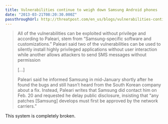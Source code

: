 ```yaml
---
title: Vulnerabilities continue to weigh down Samsung Android phones
date: "2013-03-21T08:20:30.000Z"
passthroughUrl: http://threatpost.com/en_us/blogs/vulnerabilities-continue-weigh-down-samsung-android-phones-032013
---
```


> All of the vulnerabilities can be exploited without privilege and according to Paleari, stem from “Samsung-specific software and customizations.” Paleari said two of the vulnerabilities can be used to silently install highly privileged applications without user interaction while another allows attackers to send SMS messages without permission
> 
> \[...\]
> 
> Paleari said he informed Samsung in mid-January shortly after he found the bugs and still hasn’t heard from the South Korean company about a fix. Instead, Paleari writes that Samsung did contact him on Feb. 20 and requested he delay public disclosure, insisting that “any patches \[Samsung\] develops must first be approved by the network carriers.”

This system is completely broken.